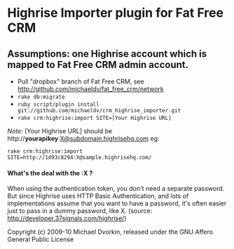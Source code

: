 # Highrise Importer plugin for Fat Free CRM

## Assumptions: one Highrise account which is mapped to Fat Free CRM admin account.

  * Pull "dropbox" branch of Fat Free CRM, see http://github.com/michaeldv/fat_free_crm/network
  * `rake db:migrate`
  * `ruby script/plugin install git://github.com/michaeldv/crm_highrise_importer.git`
  * `rake crm:highrise:import SITE=[Your Highrise URL]`

*Note:* [Your Highrise URL] should be http://**yourapikey**:X@subdomain.highrisehq.com eg:

`rake crm:highrise:import SITE=http://1d93c8294:X@sample.highrisehq.com/`

#### What's the deal with the :X ?

When using the authentication token, you don't need a separate password. But since Highrise uses HTTP Basic Authentication, and lots of implementations assume that you want to have a password, it's often easier just to pass in a dummy password, like X. (source: http://developer.37signals.com/highrise/)

Copyright (c) 2009-10 Michael Dvorkin, released under the GNU Affero General Public License
